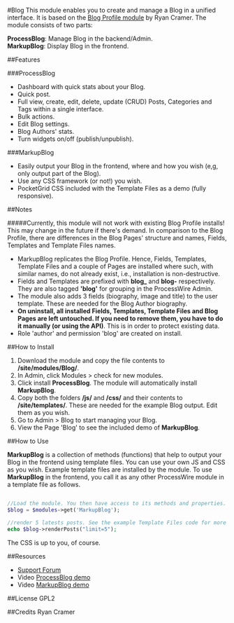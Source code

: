#Blog
This module enables you to create and manage a Blog in a unified interface. It is based on the [Blog Profile module](http://mods.pw/2M) by Ryan Cramer. The module consists of two parts:  

**ProcessBlog**: Manage Blog in the backend/Admin.  
**MarkupBlog**: Display Blog in the frontend.


##Features

###ProcessBlog
*	Dashboard with quick stats about your Blog.
*	Quick post.
*	Full view, create, edit, delete, update (CRUD) Posts, Categories and Tags within a single interface.
*	Bulk actions.
*	Edit Blog settings.
*	Blog Authors' stats.
* Turn widgets on/off (publish/unpublish).


###MarkupBlog
*	Easily output your Blog in the frontend, where and how you wish (e,g, only output part of the Blog).
*	Use any CSS framework (or not!) you wish.
* PocketGrid CSS included with the Template Files as a demo (fully responsive).

##Notes

#####Currently, this module will not work with existing Blog Profile installs! This may change in the future if there's demand.
In comparison to the Blog Profile, there are differences in the Blog Pages' structure and names, Fields, Templates and Template Files names.  

* MarkupBlog replicates the Blog Profile. Hence, Fields, Templates, Template Files and a couple of Pages are installed where such, with similar names, do not already exist, i.e., installation is non-destructive.
* Fields and Templates are prefixed with **blog_** and **blog-** respectively. They are also tagged **'blog'** for grouping in the ProcessWire Admin.
* The module also adds 3 fields (biography, image and title) to the user template. These are needed for the Blog Author biography.
* **On uninstall, all installed Fields, Templates, Template Files and Blog Pages are left untouched. If you need to remove them, you have to do it manually (or using the API)**. This is in order to protect existing data.
* Role 'author' and permission 'blog' are created on install.


##How to Install

1.	Download the module and copy the file contents to **/site/modules/Blog/**.
2.	In Admin, click Modules > check for new modules.
3.	Click install **ProcessBlog**. The module will automatically install **MarkupBlog**.
4.  Copy both the folders **/js/** and **/css/** and their contents to **/site/templates/**. These are needed for the example Blog output. Edit them as you wish.
5.	Go to Admin > Blog to start managing your Blog.
6. View the Page 'Blog' to see the included demo of **MarkupBlog**.

##How to Use

**MarkupBlog** is a collection of methods (functions) that help to output your Blog in the frontend using template files. You can use your own JS and CSS as you wish. Example template files are installed by the module. To use **MarkupBlog** in the frontend, you call it as any other ProcessWire module in a template file as follows.

````php

//Load the module. You then have access to its methods and properties. 
$blog = $modules->get('MarkupBlog');

//render 5 latests posts. See the example Template Files code for more examples.
echo $blog->renderPosts("limit=5");
````

The CSS is up to you, of course.


##Resources
*	[Support Forum](https://processwire.com/talk/topic/6465-module-blog/)
*	Video [ProcessBlog demo](http://youtu.be/64XMGLuniqU)
*	Video [MarkupBlog demo](http://youtu.be/k7aSeL29JPE)

##License
GPL2

##Credits
Ryan Cramer
